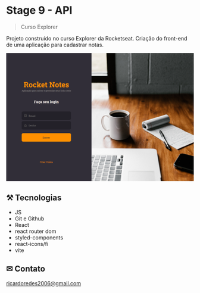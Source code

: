 # Stage 9 - API

>Curso Explorer


Projeto construído no curso Explorer da Rocketseat. Criação do front-end de uma aplicação para cadastrar notas.

![preview](./.github/preview.PNG)

## ⚒ Tecnologias
  - JS 
  - Git e Github
  - React
  - react router dom
  - styled-components
  - react-icons/fi
  - vite

## ✉ Contato

ricardoredes2006@gmail.com
